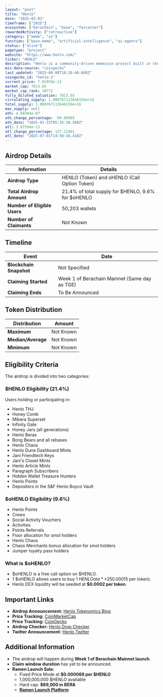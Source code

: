 ```yaml
---
layout: "post"
title: "Henlo"
date: "2025-03-03"
timeframe: ["2025"]
ecosystem: ["berachain", "base", "farcaster"]
rewardedActivity: ["retroactive"]
category: ["meme", "ai"]
function: ["base-meme", "artificial-intelligence", "ai-agents"]
status: ["alive"]
pagetype: "project"
website: "https://www.henlo.com/"
ticker: "HENLO"
description: "Henlo is a community-driven memecoin project built in the Berachain ecosystem, focusing on culture over utility."
mis-data-source: "coingecko"
last_updated: "2025-08-08T18:26:40.688Z"
coingecko_id: "henlo-2"
current_price: 7.01959e-13
market_cap: 7013.65
market_cap_rank: 10772
fully_diluted_valuation: 7013.65
circulating_supply: 1.000767113646156e+16
total_supply: 1.000767113646156e+16
max_supply: null
ath: 4.60304e-07
ath_change_percentage: -99.99985
ath_date: "2025-01-15T05:35:30.568Z"
atl: 3.07594e-13
atl_change_percentage: 127.21991
atl_date: "2025-07-01T14:50:16.418Z"
---
```


## Airdrop Details

| Information                  | Details                                            |
| ---------------------------- | -------------------------------------------------- |
| **Airdrop Type**             | HENLO (Token) and oHENLO (Call Option Token)       |
| **Total Airdrop Amount**     | 21.4% of total supply for $HENLO, 9.6% for $oHENLO |
| **Number of Eligible Users** | 50,203 wallets                                     |
| **Number of Claimants**      | Not Known                                          |

## Timeline

| Event                   | Date                                          |
| ----------------------- | --------------------------------------------- |
| **Blockchain Snapshot** | Not Specified                                 |
| **Claiming Started**    | Week 1 of Berachain Mainnet (Same day as TGE) |
| **Claiming Ends**       | To Be Announced                               |

## Token Distribution

| Distribution       | Amount    |
| ------------------ | --------- |
| **Maximum**        | Not Known |
| **Median/Average** | Not Known |
| **Minimum**        | Not Known |

## Eligibility Criteria

The airdrop is divided into two categories:

### **$HENLO Eligibility (21.4%)**

Users holding or participating in:

- Henlo THJ
- Honey Comb
- Mibera Superset
- Infinity Gate
- Honey Jars (all generations)
- Henlo Beras
- Bong Bears and all rebases
- Henlo Chaos
- Henlo Dune Dashboard Mints
- Jani Friendtech Keys
- Jani's Closet Mints
- Henlo Article Mints
- Paragraph Subscribers
- Hidden Wallet Treasure Hunters
- Henlo Points
- Depositors in the S&F Henlo Boyco Vault

### **$oHENLO Eligibility (9.6%)**

- Henlo Points
- Crews
- Social Activity Vouchers
- Activities
- Points Referrals
- Floor allocation for smol holders
- Henlo Chaos
- Chaos Merchants bonus allocation for smol holders
- Jumper loyalty pass holders

### **What is $oHENLO?**

- $oHENLO is a free call option on $HENLO.
- 1 $oHENLO allows users to buy 1 $HENLO at a **25% discount** to its initial price ($0.00015 per token).
- Henlo DEX liquidity will be seeded at **$0.0002 per token**.

## Important Links

- **Airdrop Announcement:** [Henlo Tokenomics Blog](https://paragraph.xyz/@henlo/henlo-tokenomics)
- **Price Tracking:** [CoinMarketCap](https://coinmarketcap.com/currencies/henlo-2)
- **Price Tracking:** [CoinGecko](https://www.coingecko.com/en/coins/henlo-2)
- **Airdrop Checker:** [Henlo Drop Checker](https://checker.henlo.com/)
- **Twitter Announcement:** [Henlo Twitter](https://x.com/henlo/status/1896388928133038168)

## Additional Information

- The airdrop will happen during **Week 1 of Berachain Mainnet launch**.
- **Claim window duration** has yet to be announced.
- **Ramen Launch Sale:**
  - Fixed Price Mode at **$0.000069 per $HENLO**
  - 1,000,000,000 $HENLO available
  - Hard cap: **$69,000 in BERA**
  - **[Ramen Launch Platform](https://app.ramen.finance/henlo)**